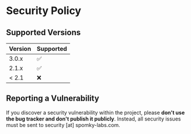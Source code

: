 # Security Policy

## Supported Versions

| Version | Supported          |
| ------- | ------------------ |
| 3.0.x   | :white_check_mark: |
| 2.1.x   | :white_check_mark: |
| < 2.1   | :x:                |

## Reporting a Vulnerability

If you discover a security vulnerability within the project, please **don't use the bug tracker and don't publish it publicly**.
Instead, all security issues must be sent to security [at] spomky-labs.com. 
